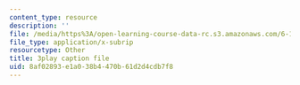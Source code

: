 ```yaml
---
content_type: resource
description: ''
file: /media/https%3A/open-learning-course-data-rc.s3.amazonaws.com/6-189-multicore-programming-primer-january-iap-2007/8af02893e1a038b4470b61d2d4cdb7f8_UJji2L8XFZQ.srt
file_type: application/x-subrip
resourcetype: Other
title: 3play caption file
uid: 8af02893-e1a0-38b4-470b-61d2d4cdb7f8
---
```

